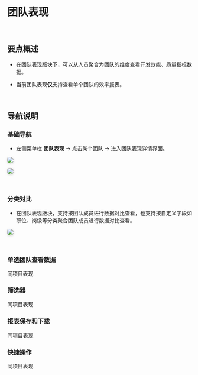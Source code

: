 # 团队表现

<br />

## 要点概述

-   在团队表现版块下，可以从人员聚合为团队的维度查看开发效能、质量指标数据。

-   当前团队表现**仅**支持查看单个团队的效率报表。

<br />

## 导航说明

### 基础导航

-   左侧菜单栏 **团队表现** -> 点击某个团队 -> 进入团队表现详情界面。

<img style="border-radius: 0.3125em;
    box-shadow: 0 2px 4px 0 rgba(34,36,38,.12),0 2px 10px 0 rgba(34,36,38,.08);" src="https://release-note.oss-cn-hongkong.aliyuncs.com/img/Team1.png" />

<img style="border-radius: 0.3125em;
    box-shadow: 0 2px 4px 0 rgba(34,36,38,.12),0 2px 10px 0 rgba(34,36,38,.08);" src="https://release-note.oss-cn-hongkong.aliyuncs.com/img/Team2.png" />

<br />

### 分类对比

-   在团队表现版块，支持按团队成员进行数据对比查看，也支持按自定义字段如职位、岗级等分类聚合团队成员进行数据对比查看。

<img style="border-radius: 0.3125em;
    box-shadow: 0 2px 4px 0 rgba(34,36,38,.12),0 2px 10px 0 rgba(34,36,38,.08);" src="https://release-note.oss-cn-hongkong.aliyuncs.com/img/Team3.png" />

<br />

### 单选团队查看数据

同项目表现

### 筛选器

同项目表现

### 报表保存和下载

同项目表现

### 快捷操作

同项目表现
